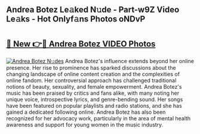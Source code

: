 ## Andrea Botez Le𝚊ked N𝚞de - Part-w9Z Video Le𝚊ks - Hot Onlyf𝚊ns Photos oNDvP

# <h2><a href="http://ab86782.deff.icu/?id=Andrea+Botez">🔗 New 👉🔴 Andrea Botez VIDEO Photos</a></h2>

[![Andrea Botez N𝚞des](https://i.imgur.com/rIISA9y.gif)](http://ab86782.deff.icu/?id=Andrea+Botez)
Andrea Botez's influence extends beyond her online presence. Her rise to prominence has sparked discussions about the changing landscape of online content creation and the complexities of online fandom. Her controversial approach has challenged traditional notions of beauty, sexuality, and female empowerment. Andrea Botez's music has been praised by critics and fans alike, with many noting her unique voice, introspective lyrics, and genre-bending sound. Her songs have been featured on popular playlists and radio stations, and she has gained a dedicated following online. Andrea Botez has also been recognized for her advocacy work, particularly in the area of mental health awareness and support for young women in the music industry.
